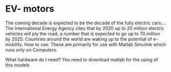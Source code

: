 # EV- motors
The coming decade is expected to be the decade of the fully electric cars…. 
The International Energy Agency cites that by 2020 up to 20 million electric vehicles will ply the road, a number that is expected to go up to 70 million by 2025.
Countries around the world are waking up to the potential of e-mobility.
How to use:
These  are primarily for use with Matlab Simulink which runs only on Computers. 

What hardware do I need?
You need to download matlab for the using of this models
